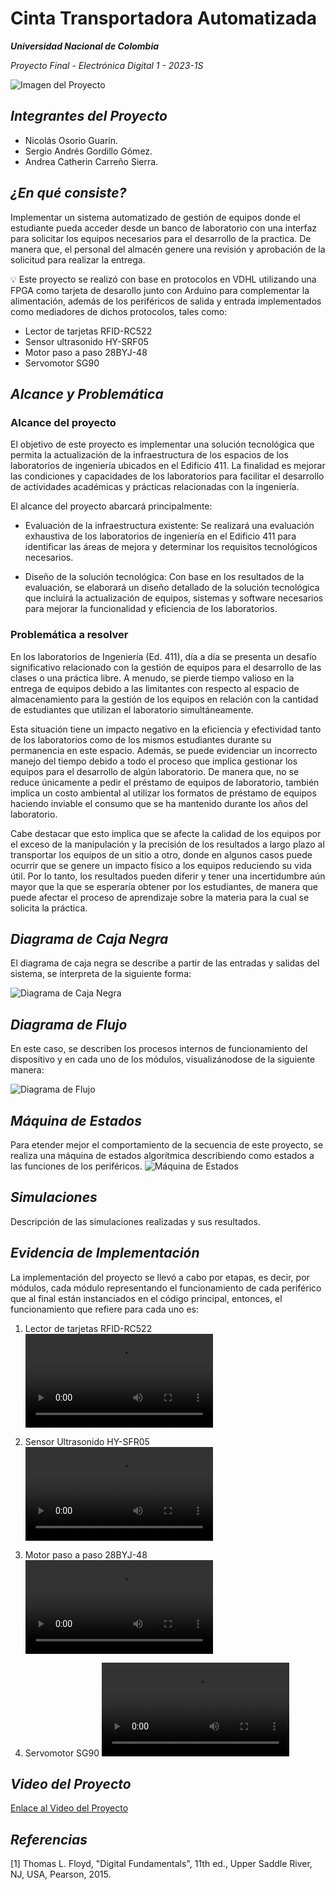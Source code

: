 # Cinta Transportadora Automatizada
***Universidad Nacional de Colombia***

_Proyecto Final - Electrónica Digital 1 - 2023-1S_

![Imagen del Proyecto](FotosProyecto/fototo.jpg)

## _Integrantes del Proyecto_

- Nicolás Osorio Guarín.
- Sergio Andrés Gordillo Gómez.
- Andrea Catherin Carreño Sierra.

## _¿En qué consiste?_

Implementar un sistema automatizado de gestión de equipos donde el estudiante pueda acceder desde un banco de laboratorio con una interfaz para solicitar los equipos necesarios para el desarrollo de la practica. De manera que, el personal del almacén genere una revisión y aprobación de la solicitud para realizar la entrega.

:bulb: Este proyecto se realizó con base en protocolos en VDHL utilizando una FPGA como tarjeta de desarollo junto con Arduino para complementar la alimentación, además de los periféricos de salida y entrada implementados como mediadores de dichos protocolos, tales como:

- Lector de tarjetas RFID-RC522
- Sensor ultrasonido HY-SRF05
- Motor paso a paso 28BYJ-48
- Servomotor SG90

## _Alcance y Problemática_

### Alcance del proyecto

El objetivo de este proyecto es implementar una solución tecnológica que permita la actualización de la infraestructura de los espacios de los laboratorios de ingeniería ubicados en el Edificio 411. La finalidad es mejorar las condiciones y capacidades de los laboratorios para facilitar el desarrollo de actividades académicas y prácticas relacionadas con la ingeniería.

El alcance del proyecto abarcará principalmente:

- Evaluación de la infraestructura existente: Se realizará una evaluación exhaustiva de los laboratorios de ingeniería en el Edificio 411 para identificar las áreas de mejora y determinar los requisitos tecnológicos necesarios.

- Diseño de la solución tecnológica: Con base en los resultados de la evaluación, se elaborará un diseño detallado de la solución tecnológica que incluirá la actualización de equipos, sistemas y software necesarios para mejorar la funcionalidad y eficiencia de los laboratorios.

### Problemática a resolver

En los laboratorios de Ingeniería (Ed. 411), día a día se presenta un desafío significativo relacionado con la gestión de equipos para el desarrollo de las clases o una práctica libre. A menudo, se pierde tiempo valioso en la entrega de equipos debido a las limitantes con respecto al espacio de almacenamiento para la gestión de los equipos en relación con la cantidad de estudiantes que utilizan el laboratorio simultáneamente.

Esta situación tiene un impacto negativo en la eficiencia y efectividad tanto de los laboratorios como de los mismos estudiantes durante su permanencia en este espacio. Además, se puede evidenciar un incorrecto manejo del tiempo debido a todo el proceso que implica gestionar los equipos para el desarrollo de algún laboratorio. De manera que, no se reduce únicamente a pedir el préstamo de equipos de laboratorio, también implica un costo ambiental al utilizar los formatos de préstamo de equipos haciendo inviable el consumo que se ha mantenido durante los años del laboratorio.

Cabe destacar que esto implica que se afecte la calidad de los equipos por el exceso de la manipulación y la precisión de los resultados a largo plazo al transportar los equipos de un sitio a otro, donde en algunos casos puede ocurrir que se genere un impacto físico a los equipos reduciendo su vida útil. Por lo tanto, los resultados pueden diferir y tener una incertidumbre aún mayor que la que se esperaría obtener por los estudiantes, de manera que puede afectar el proceso de aprendizaje sobre la materia para la cual se solicita la práctica.

## _Diagrama de Caja Negra_
El diagrama de caja negra se describe a partir de las entradas y salidas del sistema, se interpreta de la siguiente forma:

![Diagrama de Caja Negra](FotosProyecto/diagramabloques.png)

## _Diagrama de Flujo_
En este caso, se describen los procesos internos de funcionamiento del dispositivo y en cada uno de los módulos, visualizánodose de la siguiente manera:

![Diagrama de Flujo](FotosProyecto/diagramaflujo.png)

## _Máquina de Estados_
Para etender mejor el comportamiento de la secuencia de este proyecto, se realiza una máquina de estados algorítmica describiendo como estados a las funciones de los periféricos.
![Máquina de Estados](FotosProyecto/maquinaestados.png)

## _Simulaciones_

Descripción de las simulaciones realizadas y sus resultados.

## _Evidencia de Implementación_
La implementación del proyecto se llevó a cabo por etapas, es decir, por módulos, cada módulo representando el funcionamiento de cada periférico que al final están instanciados en el código principal, entonces, el funcionamiento que refiere para cada uno es:

1. Lector de tarjetas RFID-RC522
![Evidencia de Implementación1](FotosProyecto/rfid.mp4)
   
3. Sensor Ultrasonido HY-SFR05
![Evidencia de Implementación2](FotosProyecto/tarjetas.mp4)
  
5. Motor paso a paso 28BYJ-48
![Evidencia de Implementación3](FotosProyecto/motor.mp4)

7. Servomotor SG90
![Evidencia de Implementación4](FotosProyecto/servo.mp4)

## _Video del Proyecto_

[Enlace al Video del Proyecto](enlace-video-proyecto)

## _Referencias_

[1] Thomas L. Floyd, "Digital Fundamentals", 11th ed., Upper Saddle River, NJ, USA, Pearson, 2015.

